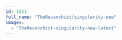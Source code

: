 ```yaml
---
id: 1921
full_name: "TheRevanchist/singularity-new"
images: 
  - "TheRevanchist-singularity-new-latest"
---
```

